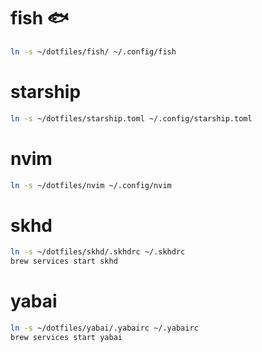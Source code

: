 # fish :fish:

```sh
ln -s ~/dotfiles/fish/ ~/.config/fish
```

# starship

```sh
ln -s ~/dotfiles/starship.toml ~/.config/starship.toml
```

# nvim

```sh
ln -s ~/dotfiles/nvim ~/.config/nvim
```

# skhd

```sh
ln -s ~/dotfiles/skhd/.skhdrc ~/.skhdrc
brew services start skhd
```

# yabai

```sh
ln -s ~/dotfiles/yabai/.yabairc ~/.yabairc
brew services start yabai
```
